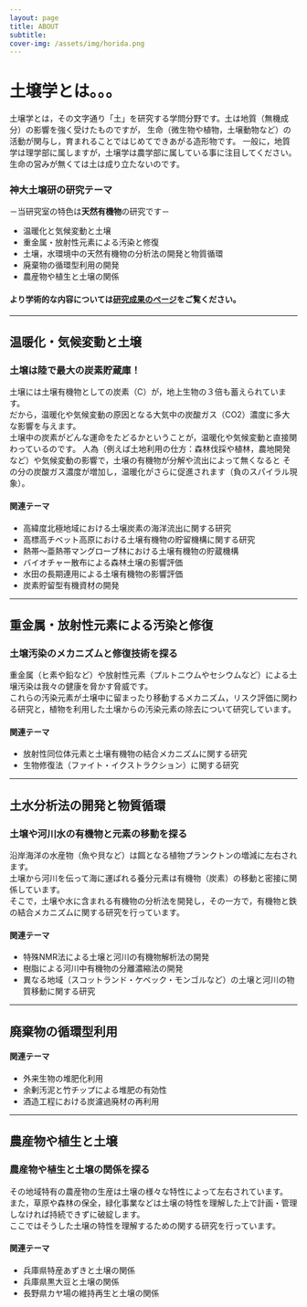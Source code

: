 ```yaml
---
layout: page
title: ABOUT
subtitle: 
cover-img: /assets/img/horida.png
---
```


# 土壌学とは。。。  
土壌学とは，その文字通り「土」を研究する学問分野です。土は地質（無機成分）の影響を強く受けたものですが，
生命（微生物や植物，土壌動物など）の活動が関与し，育まれることではじめてできあがる造形物です。
一般に，地質学は理学部に属しますが，土壌学は農学部に属している事に注目してください。
生命の営みが無くては土は成り立たないのです。
  
### 神大土壌研の研究テーマ
－当研究室の特色は**天然有機物**の研究です－  
* 温暖化と気候変動と土壌  
* 重金属・放射性元素による汚染と修復  
* 土壌，水環境中の天然有機物の分析法の開発と物質循環  　
* 廃棄物の循環型利用の開発  
* 農産物や植生と土壌の関係  
#### より学術的な内容については[研究成果のページ](https://kobesoillab.github.io/publications/)をご覧ください。  
  
***  
## 温暖化・気候変動と土壌  
### 土壌は陸で最大の炭素貯蔵庫！
土壌には土壌有機物としての炭素（C）が，地上生物の３倍も蓄えられています。  
だから，温暖化や気候変動の原因となる大気中の炭酸ガス（CO2）濃度に多大な影響を与えます。  
土壌中の炭素がどんな運命をたどるかということが，温暖化や気候変動と直接関わっているのです。
人為（例えば土地利用の仕方：森林伐採や植林，農地開発など）や気候変動の影響で，土壌の有機物が分解や流出によって無くなると
その分の炭酸ガス濃度が増加し，温暖化がさらに促進されます（負のスパイラル現象）。  
#### 関連テーマ
* 高緯度北極地域における土壌炭素の海洋流出に関する研究
* 高標高チベット高原における土壌有機物の貯留機構に関する研究
* 熱帯〜亜熱帯マングローブ林における土壌有機物の貯蔵機構
* バイオチャー散布による森林土壌の影響評価
* 水田の長期連用による土壌有機物の影響評価
* 炭素貯留型有機資材の開発  

***
## 重金属・放射性元素による汚染と修復   
### 土壌汚染のメカニズムと修復技術を探る  
重金属（ヒ素や鉛など）や放射性元素（プルトニウムやセシウムなど）による土壌汚染は我々の健康を脅かす脅威です。  
これらの汚染元素が土壌中に留まったり移動するメカニズム，リスク評価に関わる研究と，植物を利用した土壌からの汚染元素の除去について研究しています。  
#### 関連テーマ
* 放射性同位体元素と土壌有機物の結合メカニズムに関する研究  
* 生物修復法（ファイト・イクストラクション）に関する研究  

***
## 土水分析法の開発と物質循環  
### 土壌や河川水の有機物と元素の移動を探る  
沿岸海洋の水産物（魚や貝など）は餌となる植物プランクトンの増減に左右されます。  
土壌から河川を伝って海に運ばれる養分元素は有機物（炭素）の移動と密接に関係しています。  
そこで，土壌や水に含まれる有機物の分析法を開発し，その一方で，有機物と鉄の結合メカニズムに関する研究を行っています。  
#### 関連テーマ
* 特殊NMR法による土壌と河川の有機物解析法の開発
* 樹脂による河川中有機物の分離濃縮法の開発
* 異なる地域（スコットランド・ケベック・モンゴルなど）の土壌と河川の物質移動に関する研究

***
## 廃棄物の循環型利用
#### 関連テーマ
* 外来生物の堆肥化利用
* 余剰汚泥と竹チップによる堆肥の有効性
* 酒造工程における炭濾過廃材の再利用

***
## 農産物や植生と土壌  
### 農産物や植生と土壌の関係を探る
その地域特有の農産物の生産は土壌の様々な特性によって左右されています。  
また，草原や森林の保全，緑化事業などは土壌の特性を理解した上で計画・管理しなければ持続できずに破綻します。  
ここではそうした土壌の特性を理解するための関する研究を行っています。  
#### 関連テーマ
* 兵庫県特産あずきと土壌の関係
* 兵庫県黒大豆と土壌の関係
* 長野県カヤ場の維持再生と土壌の関係
